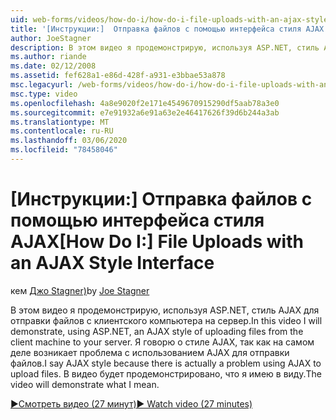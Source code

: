 ```yaml
---
uid: web-forms/videos/how-do-i/how-do-i-file-uploads-with-an-ajax-style-interface
title: '[Инструкции:]  Отправка файлов с помощью интерфейса стиля AJAX | Документация Майкрософт'
author: JoeStagner
description: В этом видео я продемонстрирую, используя ASP.NET, стиль AJAX для отправки файлов с клиентского компьютера на сервер. Я говорю о стиле AJAX, так как есть...
ms.author: riande
ms.date: 02/12/2008
ms.assetid: fef628a1-e86d-428f-a931-e3bbae53a878
msc.legacyurl: /web-forms/videos/how-do-i/how-do-i-file-uploads-with-an-ajax-style-interface
msc.type: video
ms.openlocfilehash: 4a8e9020f2e171e4549670915290df5aab78a3e0
ms.sourcegitcommit: e7e91932a6e91a63e2e46417626f39d6b244a3ab
ms.translationtype: MT
ms.contentlocale: ru-RU
ms.lasthandoff: 03/06/2020
ms.locfileid: "78458046"
---
```

# <a name="how-do-i--file-uploads-with-an-ajax-style-interface"></a><span data-ttu-id="c37ab-104">[Инструкции:]  Отправка файлов с помощью интерфейса стиля AJAX</span><span class="sxs-lookup"><span data-stu-id="c37ab-104">[How Do I:]  File Uploads with an AJAX Style Interface</span></span>

<span data-ttu-id="c37ab-105">кем [Джо Stagner)](https://github.com/JoeStagner)</span><span class="sxs-lookup"><span data-stu-id="c37ab-105">by [Joe Stagner](https://github.com/JoeStagner)</span></span>

<span data-ttu-id="c37ab-106">В этом видео я продемонстрирую, используя ASP.NET, стиль AJAX для отправки файлов с клиентского компьютера на сервер.</span><span class="sxs-lookup"><span data-stu-id="c37ab-106">In this video I will demonstrate, using ASP.NET, an AJAX style of uploading files from the client machine to your server.</span></span> <span data-ttu-id="c37ab-107">Я говорю о стиле AJAX, так как на самом деле возникает проблема с использованием AJAX для отправки файлов.</span><span class="sxs-lookup"><span data-stu-id="c37ab-107">I say AJAX style because there is actually a problem using AJAX to upload files.</span></span> <span data-ttu-id="c37ab-108">В видео будет продемонстрировано, что я имею в виду.</span><span class="sxs-lookup"><span data-stu-id="c37ab-108">The video will demonstrate what I mean.</span></span>

[<span data-ttu-id="c37ab-109">&#9654;Смотреть видео (27 минут)</span><span class="sxs-lookup"><span data-stu-id="c37ab-109">&#9654; Watch video (27 minutes)</span></span>](https://channel9.msdn.com/Blogs/ASP-NET-Site-Videos/how-do-i-file-uploads-with-an-ajax-style-interface)
